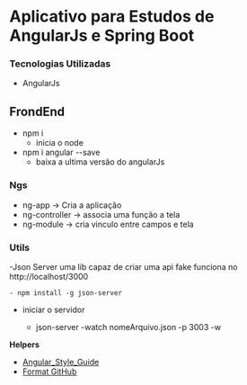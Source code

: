 # Aplicativo para Estudos de AngularJs e Spring Boot

### Tecnologias Utilizadas

- AngularJs

## FrondEnd

- npm i
  - inicia o node
- npm i angular --save
  - baixa a ultima versão do angularJs

### Ngs

- ng-app -> Cria a aplicação
- ng-controller -> associa uma função a tela
- ng-module -> cria vinculo entre campos e tela

### Utils

-Json Server uma lib capaz de criar uma api fake funciona no http://localhost/3000

    - npm install -g json-server

- iniciar o servidor

  - json-server -watch nomeArquivo.json -p 3003 -w

**Helpers**

- [Angular_Style_Guide](https://github.com/johnpapa/angular-styleguide)
- [Format GitHub](https://help.github.com/en/articles/basic-writing-and-formatting-syntax)
